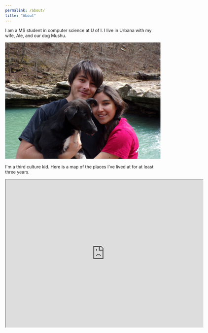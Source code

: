```yaml
---
permalink: /about/
title: "About"
---
```


I am a MS student in computer science at U of I. I live in Urbana with my wife, Ale, and our dog Mushu.

![Ale and Mushu](/assets/images/mushuyale.jpg)

I'm a third culture kid. Here is a map of the places I've lived at for at least three years.
<iframe src="https://www.google.com/maps/d/u/0/embed?mid=1MTWkCtNWpXaD_d5CsUB_ggANvyHzM4Sn" width="640" height="480"></iframe>